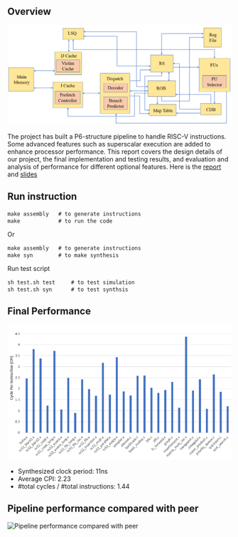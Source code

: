 ## Overview
<img src="figures/diagram.png" alt="High-level Processor Design Overview">

The project has built a P6-structure pipeline to handle RISC-V instructions. Some advanced
features such as superscalar execution are added to enhance processor performance. This report
covers the design details of our project, the final implementation and testing results, and evaluation
and analysis of performance for different optional features. Here is the [report](./report.pdf) and [slides](./slide.pdf)

## Run instruction

```
make assembly   # to generate instructions
make            # to run the code
```
Or
```
make assembly   # to generate instructions
make syn        # to make synthesis
```

Run test script

```
sh test.sh test     # to test simulation
sh test.sh syn      # to test synthsis
```

## Final Performance
<img src="figures/final_CPI.png" alt="Final Performance">

* Synthesized clock period: 11ns
* Average CPI: 2.23
* #total cycles / #total instructions: 1.44


## Pipeline performance compared with peer
<img src="figures/rank.png" alt="Pipeline performance compared with peer">